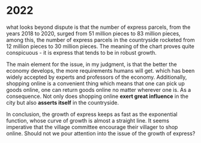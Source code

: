 # 2022

what looks beyond dispute is that the number of express parcels, from the years 2018 to 2020, surged from 51 million pieces to 83 million pieces, among this, the number of express parcels in the countryside rocketed from 12 million pieces to 30 million pieces. The meaning of the chart proves quite conspicuous - it is express that tends to be in robust growth.

The main element for the issue, in my judgment, is that the better the economy develops, the more requirements humans will get. which has been widely accepted by experts and professors of the economy. Additionally, shopping online is a convenient thing which means that one can pick up goods online, one can return goods online no matter wherever one is. As a consequence. Not only does shopping online **exert great influence** in the city but also **asserts itself** in the countryside.

In conclusion, the growth of express keeps as fast as the exponential function, whose curve of growth is almost a straight line. It seems imperative that the village committee encourage their villager to shop online. Should not we pour attention into the issue of the growth of express?
